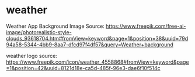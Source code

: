 # weather
Weather App
Background Image Source: https://www.freepik.com/free-ai-image/photorealistic-style-clouds_93618704.htm#fromView=keyword&page=1&position=38&uuid=79d94a58-5344-4bb9-8aa7-dfcd97f4df57&query=Weather+background

weather logo source: https://www.freepik.com/icon/weather_4558868#fromView=keyword&page=1&position=42&uuid=8121d18e-ca5d-485f-96e3-dae6f10f514c